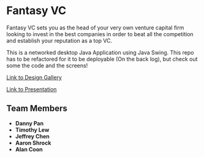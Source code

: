 # Fantasy VC

Fantasy VC sets you as the head of your very own venture capital firm looking to invest in the best companies in order to beat all the competition and establish your reputation as a top VC.

This is a networked desktop Java Application using Java Swing. This repo has to be refactored for it to be deployable (On the back log), but check out some the code and the screens!

[Link to Design Gallery](https://www.behance.net/gallery/55497787/Fantasy-VC)

[Link to Presentation](https://docs.google.com/presentation/d/1Jcub54wussOHC-KhGpdj1S4XxiX0kcidrhaplRLMpzk/edit?usp=sharing)

## Team Members

- **Danny Pan**
- **Timothy Lew**
- **Jeffrey Chen**
- **Aaron Shrock**
- **Alan Coon**
